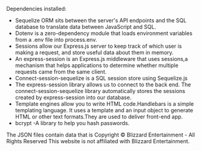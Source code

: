 Dependencies installed:

- Sequelize ORM sits between the server's API endpoints and the SQL database to translate data between JavaScript and SQL.
- Dotenv is a zero-dependency module that loads environment variables from a .env file into process.env.
- Sessions allow our Express.js server to keep track of which user is making a request, and store useful data about them in memory.
- An express-session is an Express.js middleware that uses sessions,a mechanism that helps applications to determine whether multiple requests came from the same client.
- Connect-session-sequelize is a SQL session store using Sequelize.js
- The express-session library allows us to connect to the back end. The connect-session-sequelize library automatically stores the sessions created by express-session into our database.
- Template engines allow you to write HTML code.Handlebars is a simple templating language. It uses a template and an input object to generate HTML or other text formats.They are used to deliver front-end app.
- bcrypt -A library to help you hash passwords.

The JSON files contain data that is Copyright © Blizzard Entertainment - All Rights Reserved
This website is not affiliated with Blizzard Entertainment.
